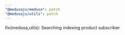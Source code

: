 ```yaml
---
"@medusajs/medusa": patch
"@medusajs/utils": patch
---
```


fix(medusa,utils): Searching indexing product subscriber
